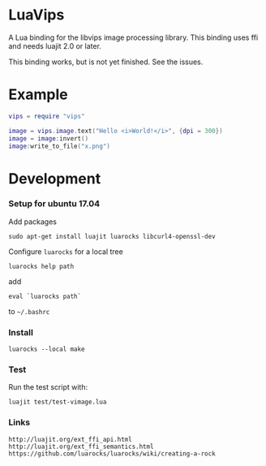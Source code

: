 # LuaVips 

A Lua binding for the libvips image processing library. This binding uses ffi
and needs luajit 2.0 or later. 

This binding works, but is not yet finished. See the issues. 

# Example

```lua
vips = require "vips"

image = vips.image.text("Hello <i>World!</i>", {dpi = 300})
image = image:invert()
image:write_to_file("x.png")
```

# Development

### Setup for ubuntu 17.04

Add packages

	sudo apt-get install luajit luarocks libcurl4-openssl-dev 

Configure `luarocks` for a local tree

	luarocks help path

add

	eval `luarocks path`

to `~/.bashrc`

### Install

	luarocks --local make

### Test

Run the test script with:

	luajit test/test-vimage.lua

### Links

	http://luajit.org/ext_ffi_api.html
	http://luajit.org/ext_ffi_semantics.html
	https://github.com/luarocks/luarocks/wiki/creating-a-rock
